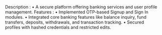 Description : 
 • A secure platform offering banking services and user profile management.
Features :
 • Implemented OTP-based Signup and Sign In modules.
 • Integrated core banking features like balance inquiry, fund transfers, deposits, withdrawals, and transaction tracking.
 • Secured profiles with hashed credentials and restricted edits.
